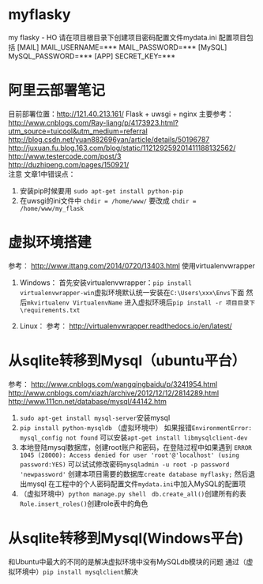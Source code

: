 # myflasky
my flasky - HO
请在项目根目录下创建项目密码配置文件mydata.ini
配置项目包括
[MAIL]
MAIL_USERNAME=***
MAIL_PASSWORD=***
[MySQL]
MySQL_PASSWORD=***
[APP]
SECRET_KEY=***

# 阿里云部署笔记
目前部署位置：http://121.40.213.161/
Flask + uwsgi + nginx
主要参考：
http://www.cnblogs.com/Ray-liang/p/4173923.html?utm_source=tuicool&utm_medium=referral  
http://blog.csdn.net/yuan882696yan/article/details/50196787  
http://juxuan.fu.blog.163.com/blog/static/112129259201411188132562/  
http://www.testercode.com/post/3  
http://duzhipeng.com/pages/150921/  
注意 文章1中错误点：  
1. 安装pip时候要用 `sudo apt-get install python-pip`
2. 在uwsgi的ini文件中 `chdir = /home/www/` 要改成 `chdir = /home/www/my_flask`

# 虚拟环境搭建
参考：
http://www.ittang.com/2014/0720/13403.html
使用virtualenvwrapper
1. Windows：
首先安装virtualenvwrapper：`pip install virtualenvwrapper-win`虚拟环境默认统一安装在`C:\Users\xxx\Envs`下面
然后`mkvirtualenv VirtualenvName`
进入虚拟环境后`pip install -r 项目目录下\requirements.txt`

2. Linux：
参考：
http://virtualenvwrapper.readthedocs.io/en/latest/


# 从sqlite转移到Mysql（ubuntu平台）
参考：
http://www.cnblogs.com/wangqingbaidu/p/3241954.html
http://www.cnblogs.com/xiazh/archive/2012/12/12/2814289.html
http://www.111cn.net/database/mysql/44142.htm
1. `sudo apt-get install mysql-server`安装mysql
2. `pip install python-mysqldb` （虚拟环境中） 
如果报错`EnvironmentError: mysql_config not found`
可以安装`apt-get install libmysqlclient-dev`
3. 本地登陆mysql数据库，创建root账户和密码，在登陆过程中如果遇到
`ERROR 1045 (28000): Access denied for user 'root'@'localhost' (using password:YES)`
可以试试修改密码`mysqladmin -u root -p password 'newpassword'`
创建本项目需要的数据库`create database myflasky;` 然后退出mysql
在工程中的个人密码配置文件`mydata.ini`中加入MySQL的配置项
4. （虚拟环境中）`python manage.py shell `
`db.create_all()`创建所有的表
`Role.insert_roles()`创建role表中的角色

# 从sqlite转移到Mysql(Windows平台)
和Ubuntu中最大的不同的是解决虚拟环境中没有MySQLdb模块的问题
通过（虚拟环境中）`pip install mysqlclient`解决